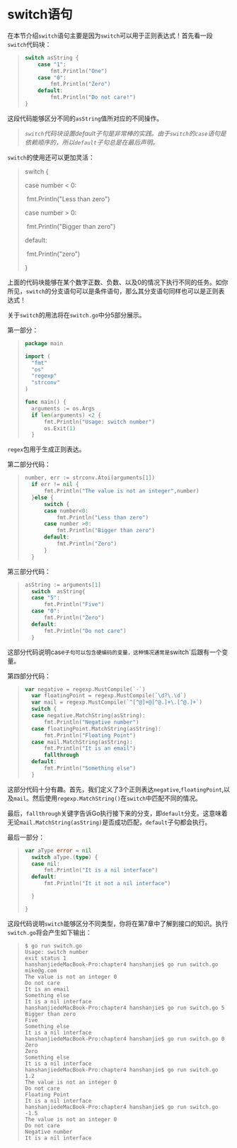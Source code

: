 # **switch语句**

在本节介绍`switch`语句主要是因为`switch`可以用于正则表达式！首先看一段`switch`代码块：

> ```go
> switch asString {
>     case "1":
>         fmt.Println("One")
>     case "0":
>         fmt.Println("Zero")
>     default:
>         fmt.Println("Do not care!")
> }
> ```

这段代码能够区分不同的`asString`值所对应的不同操作。

> *`switch`代码块设置default子句是非常棒的实践。由于`switch`的`case`语句是依赖顺序的，所以`default`子句总是在最后声明。*

`switch`的使用还可以更加灵活：

> switch {
>
> case number < 0:
>
> ​	fmt.Println("Less than zero")
>
> case number > 0:
>
> ​	fmt.Println("Bigger than zero")
>
> default:
>
> ​	fmt.Println("zero")
>
> }

上面的代码块能够在某个数字正数、负数、以及0的情况下执行不同的任务。如你所见，`switch`的分支语句可以是条件语句，那么其分支语句同样也可以是正则表达式！

关于`switch`的用法将在`switch.go`中分5部分展示。

第一部分：

> ```go
> package main
> 
> import (
> 	"fmt"
> 	"os"
> 	"regexp"
> 	"strconv"
> )
> 
> func main() {
> 	arguments := os.Args
> 	if len(arguments) <2 {
> 		fmt.Println("Usage: switch number")
> 		os.Exit(1)
> 	}
> ```

`regex`包用于生成正则表达。

第二部分代码：

> ```go
> number, err := strconv.Atoi(arguments[1])
> 	if err != nil {
> 		fmt.Println("The value is not an integer",number)
> 	}else {
> 		switch {
> 		case number<0:
> 			fmt.Println("Less than zero")
> 		case number >0:
> 			fmt.Println("Bigger than zero")
> 		default:
> 			fmt.Println("Zero")
> 		}
> 	}
> ```

第三部分代码：

> ```go
> asString := arguments[1]
> 	switch  asString{
> 	case "5":
> 		fmt.Println("Five")
> 	case "0":
> 		fmt.Println("Zero")
> 	default:
> 		fmt.Println("Do not care")
> 	}
> 
> ```

这部分代码说明case`子句可以包含硬编码的变量，这种情况通常是`switch`后跟有一个变量。

第四部分代码：

> ```go
> var negative = regexp.MustCompile(`-`)
> 	var floatingPoint = regexp.MustCompile(`\d?\.\d`)
> 	var mail = regexp.MustCompile(`^[^@]+@[^@.]+\.[^@.]+`)
> 	switch {
> 	case negative.MatchString(asString):
> 		fmt.Println("Negative number")
> 	case floatingPoint.MatchString(asString):
> 		fmt.Println("Floating Point")
> 	case mail.MatchString(asString):
> 		fmt.Println("It is an email")
> 		fallthrough
> 	default:
> 		fmt.Println("Something else")
> 	}
> ```

这部分代码十分有趣。首先，我们定义了3个正则表达`negative`,`floatingPoint`,以及`mail`。然后使用`regexp.MatchString()`在`switch`中匹配不同的情况。

最后，`fallthrough`关键字告诉Go执行接下来的分支，即`default`分支。这意味着无论`mail.MatchString(asString)`是否成功匹配，`default`子句都会执行。

最后一部分：

> ```go
> var aType error = nil
> 	switch aType.(type) {
> 	case nil:
> 		fmt.Println("It is a nil interface")
> 	default:
> 		fmt.Println("It it not a nil interface")
> 
> 	}
> 
> }
> ```

这段代码说明`switch`能够区分不同类型，你将在第7章中了解到接口的知识。执行`switch.go`将会产生如下输出：

> ```shell
> $ go run switch.go
> Usage: switch number
> exit status 1
> hanshanjiedeMacBook-Pro:chapter4 hanshanjie$ go run switch.go mike@g.com
> The value is not an integer 0
> Do not care
> It is an email
> Something else
> It is a nil interface
> hanshanjiedeMacBook-Pro:chapter4 hanshanjie$ go run switch.go 5
> Bigger than zero
> Five
> Something else
> It is a nil interface
> hanshanjiedeMacBook-Pro:chapter4 hanshanjie$ go run switch.go 0
> Zero
> Zero
> Something else
> It is a nil interface
> hanshanjiedeMacBook-Pro:chapter4 hanshanjie$ go run switch.go 1.2
> The value is not an integer 0
> Do not care
> Floating Point
> It is a nil interface
> hanshanjiedeMacBook-Pro:chapter4 hanshanjie$ go run switch.go -1.5
> The value is not an integer 0
> Do not care
> Negative number
> It is a nil interface
> 
> ```
>
> 
